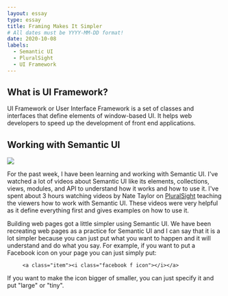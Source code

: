 ```yaml
---
layout: essay
type: essay
title: Framing Makes It Simpler
# All dates must be YYYY-MM-DD format!
date: 2020-10-08
labels:
  - Semantic UI
  - PluralSight
  - UI Framework
---
```


What is UI Framework?
---
UI Framework or User Interface Framework is a set of classes and interfaces that define elements of window-based UI. It helps web developers to speed up the development of front end applications.


Working with Semantic UI
---
<img class="ui circular floated image" src="https://www.xploreitcorp.com/wp-content/uploads/2018/05/d1.png">

For the past week, I have been learning and working with Semantic UI. I've watched a lot of videos about Semantic UI like its elements, collections, views, modules, and API to understand how it works and how to use it. I've spent about 3 hours watching videos by Nate Taylor on [PluralSight](https://app.pluralsight.com/library/courses/semantic-ui-2-0/table-of-contents) teaching the viewers how to work with Semantic UI. These videos were very helpful as it define everything first and gives examples on how to use it.

Building web pages got a little simpler using Semantic UI. We have been recreating web pages as a practice for Semantic UI and I can say that it is a lot simpler because you can just put what you want to happen and it will understand and do what you say. For example, if you want to put a Facebook icon on your  page you can just simply put:
	       
         <a class="item"><i class="facebook f icon"></i></a>

If you want to make the icon bigger of smaller, you can just specify it and put "large" or "tiny". 

